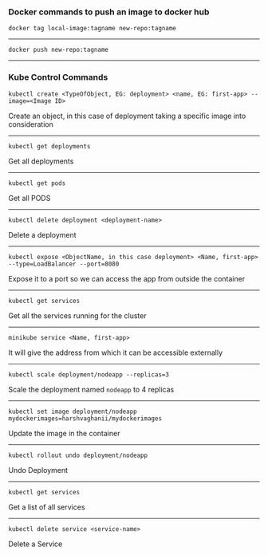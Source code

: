 ### Docker commands to push an image to docker hub

```
docker tag local-image:tagname new-repo:tagname
```

---


```
docker push new-repo:tagname
```

---

### Kube Control Commands

```
kubectl create <TypeOfObject, EG: deployment> <name, EG: first-app> --image=<Image ID> 
```

Create an object, in this case of deployment taking a specific image into consideration

---

```
kubectl get deployments
```

Get all deployments

---


```
kubectl get pods
```

Get all PODS

---

```
kubectl delete deployment <deployment-name>
```
Delete a deployment

---

```
kubectl expose <ObjectName, in this case deployment> <Name, first-app> --type=LoadBalancer --port=8080
```

Expose it to a port so we can access the app from outside the container

---

```
kubectl get services
```

Get all the services running for the cluster

---
 
 ```
 minikube service <Name, first-app>
 ```

It will give the address from which it can be accessible externally

---

```
kubectl scale deployment/nodeapp --replicas=3
```

Scale the deployment named `nodeapp` to 4 replicas

---

```
kubectl set image deployment/nodeapp mydockerimages=harshvaghanii/mydockerimages
```

Update the image in the container

---

```
kubectl rollout undo deployment/nodeapp
```

Undo Deployment

---

```
kubectl get services
```

Get a list of all services

---

```
kubectl delete service <service-name>
```

Delete a Service